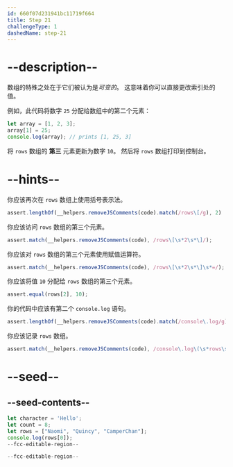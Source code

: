 ```yaml
---
id: 660f07d231941bc11719f664
title: Step 21
challengeType: 1
dashedName: step-21
---
```


# --description--

数组的特殊之处在于它们被认为是<dfn>可变的</dfn>。 这意味着你可以直接更改索引处的值。

例如，此代码将数字 `25` 分配给数组中的第二个元素：

```js
let array = [1, 2, 3];
array[1] = 25;
console.log(array); // prints [1, 25, 3]
```

将 `rows` 数组的 **第三** 元素更新为数字 `10`。 然后将 `rows` 数组打印到控制台。

# --hints--

你应该再次在 `rows` 数组上使用括号表示法。

```js
assert.lengthOf(__helpers.removeJSComments(code).match(/rows\[/g), 2)
```

你应该访问 `rows` 数组的第三个元素。

```js
assert.match(__helpers.removeJSComments(code), /rows\[\s*2\s*\]/);
```

你应该对 `rows` 数组的第三个元素使用赋值运算符。

```js
assert.match(__helpers.removeJSComments(code), /rows\[\s*2\s*\]\s*=/);
```

你应该将值 `10` 分配给 `rows` 数组的第三个元素。

```js
assert.equal(rows[2], 10);
```

你的代码中应该有第二个 `console.log` 语句。

```js
assert.lengthOf(__helpers.removeJSComments(code).match(/console\.log/g), 2);
```

你应该记录 `rows` 数组。

```js
assert.match(__helpers.removeJSComments(code), /console\.log\(\s*rows\s*\);?/);
```

# --seed--

## --seed-contents--

```js
let character = 'Hello';
let count = 8;
let rows = ["Naomi", "Quincy", "CamperChan"];
console.log(rows[0]);
--fcc-editable-region--

--fcc-editable-region--
```
